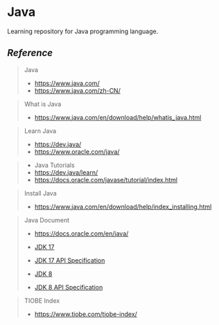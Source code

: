 # Java
Learning repository for Java programming language.

## *Reference*

> Java
> - https://www.java.com/
> - https://www.java.com/zh-CN/

> What is Java
> - https://www.java.com/en/download/help/whatis_java.html

> Learn Java
> - https://dev.java/
> - https://www.oracle.com/java/

> - Java Tutorials
> - https://dev.java/learn/
> - https://docs.oracle.com/javase/tutorial/index.html

> Install Java
> - https://www.java.com/en/download/help/index_installing.html

> Java Document
> - https://docs.oracle.com/en/java/
> - [JDK 17](https://docs.oracle.com/en/java/javase/17/)
> - [JDK 17 API Specification](https://docs.oracle.com/en/java/javase/17/docs/api/index.html)
>
> - [JDK 8](https://docs.oracle.com/javase/8/)
> - [JDK 8 API Specification](https://docs.oracle.com/javase/8/docs/api/index.html)

> TIOBE Index
> - https://www.tiobe.com/tiobe-index/
